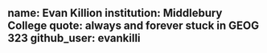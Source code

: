 name: Evan Killion 
institution: Middlebury College
quote: always and forever stuck in GEOG 323
github_user: evankilli
---
